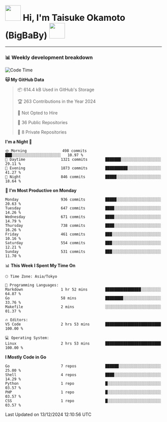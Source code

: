 <!-- Title -->
<h1>
    <img src="https://media.tenor.com/TlyRveJkgo4AAAAi/cloud-cloud-strife.gif" width="50"/> 
    Hi, I'm Taisuke Okamoto (BigBaBy) 
    <img src="https://media.tenor.com/TlyRveJkgo4AAAAi/cloud-cloud-strife.gif" width="50"/>
</h1>

---

<h3> 📊 Weekly development breakdown </h3>
<!-- waka-readme-stats -->

<!--START_SECTION:waka-->
![Code Time](http://img.shields.io/badge/Code%20Time-1%2C914%20hrs%2028%20mins-blue)

**🐱 My GitHub Data** 

> 📦 614.4 kB Used in GitHub's Storage 
 > 
> 🏆 263 Contributions in the Year 2024
 > 
> 🚫 Not Opted to Hire
 > 
> 📜 36 Public Repositories 
 > 
> 🔑 8 Private Repositories 
 > 
**I'm a Night 🦉** 

```text
🌞 Morning                498 commits         ███░░░░░░░░░░░░░░░░░░░░░░   10.97 % 
🌆 Daytime                1321 commits        ███████░░░░░░░░░░░░░░░░░░   29.11 % 
🌃 Evening                1873 commits        ██████████░░░░░░░░░░░░░░░   41.27 % 
🌙 Night                  846 commits         █████░░░░░░░░░░░░░░░░░░░░   18.64 % 
```
📅 **I'm Most Productive on Monday** 

```text
Monday                   936 commits         █████░░░░░░░░░░░░░░░░░░░░   20.63 % 
Tuesday                  647 commits         ████░░░░░░░░░░░░░░░░░░░░░   14.26 % 
Wednesday                671 commits         ████░░░░░░░░░░░░░░░░░░░░░   14.79 % 
Thursday                 738 commits         ████░░░░░░░░░░░░░░░░░░░░░   16.26 % 
Friday                   461 commits         ███░░░░░░░░░░░░░░░░░░░░░░   10.16 % 
Saturday                 554 commits         ███░░░░░░░░░░░░░░░░░░░░░░   12.21 % 
Sunday                   531 commits         ███░░░░░░░░░░░░░░░░░░░░░░   11.70 % 
```


📊 **This Week I Spent My Time On** 

```text
🕑︎ Time Zone: Asia/Tokyo

💬 Programming Languages: 
Markdown                 1 hr 52 mins        ████████████████░░░░░░░░░   64.87 % 
Go                       58 mins             ████████░░░░░░░░░░░░░░░░░   33.76 % 
Makefile                 2 mins              ░░░░░░░░░░░░░░░░░░░░░░░░░   01.37 % 

🔥 Editors: 
VS Code                  2 hrs 53 mins       █████████████████████████   100.00 % 

💻 Operating System: 
Linux                    2 hrs 53 mins       █████████████████████████   100.00 % 
```

**I Mostly Code in Go** 

```text
Go                       7 repos             ██████░░░░░░░░░░░░░░░░░░░   25.00 % 
Shell                    4 repos             ████░░░░░░░░░░░░░░░░░░░░░   14.29 % 
Python                   1 repo              █░░░░░░░░░░░░░░░░░░░░░░░░   03.57 % 
PHP                      1 repo              █░░░░░░░░░░░░░░░░░░░░░░░░   03.57 % 
CSS                      1 repo              █░░░░░░░░░░░░░░░░░░░░░░░░   03.57 % 
```




 Last Updated on 13/12/2024 12:10:56 UTC
<!--END_SECTION:waka-->
